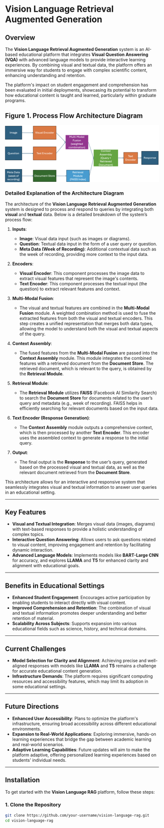 # Vision Language Retrieval Augmented Generation


## Overview
The **Vision Language Retrieval Augmented Generation** system is an AI-based educational platform that integrates **Visual Question Answering (VQA)** with advanced language models to provide interactive learning experiences. By combining visual and textual data, the platform offers an immersive way for students to engage with complex scientific content, enhancing understanding and retention.

The platform's impact on student engagement and comprehension has been evaluated in initial deployments, showcasing its potential to transform how educational content is taught and learned, particularly within graduate programs.

## Figure 1. Process Flow Architecture Diagram
![Process Flow](./assets/MULTI-RAG-DIAGRAM.png) <!-- Replace with actual diagram image -->

### Detailed Explanation of the Architecture Diagram

The architecture of the **Vision Language Retrieval Augmented Generation** system is designed to process and respond to queries by integrating both **visual** and **textual** data. Below is a detailed breakdown of the system’s process flow:

1. **Inputs**:
    - **Image**: Visual data input (such as images or diagrams).
    - **Question**: Textual data input in the form of a user query or question.
    - **Meta Data (Week of Recording)**: Additional contextual data such as the week of recording, providing more context to the input data.

2. **Encoders**:
    - **Visual Encoder**: This component processes the image data to extract visual features that represent the image's contents.
    - **Text Encoder**: This component processes the textual input (the question) to extract relevant features and context.

3. **Multi-Modal Fusion**:
    - The visual and textual features are combined in the **Multi-Modal Fusion** module. A weighted combination method is used to fuse the extracted features from both the visual and textual encoders. This step creates a unified representation that merges both data types, allowing the model to understand both the visual and textual aspects of the query.

4. **Context Assembly**:
    - The fused features from the **Multi-Modal Fusion** are passed into the **Context Assembly** module. This module integrates the combined features with a retrieved document from the **Document Store**. The retrieved document, which is relevant to the query, is obtained by the **Retrieval Module**.

5. **Retrieval Module**:
    - The **Retrieval Module** utilizes **FAISS** (Facebook AI Similarity Search) to search the **Document Store** for documents related to the user’s query and metadata (e.g., week of recording). FAISS helps in efficiently searching for relevant documents based on the input data.

6. **Text Encoder (Response Generation)**:
    - The **Context Assembly** module outputs a comprehensive context, which is then processed by another **Text Encoder**. This encoder uses the assembled context to generate a response to the initial query.

7. **Output**:
    - The final output is the **Response** to the user’s query, generated based on the processed visual and textual data, as well as the relevant document retrieved from the **Document Store**.

This architecture allows for an interactive and responsive system that seamlessly integrates visual and textual information to answer user queries in an educational setting.

---

## Key Features

- **Visual and Textual Integration**: Merges visual data (images, diagrams) with text-based responses to provide a holistic understanding of complex topics.
- **Interactive Question Answering**: Allows users to ask questions related to visual content, improving engagement and retention by facilitating dynamic interaction.
- **Advanced Language Models**: Implements models like **BART-Large CNN** for accuracy, and explores **LLAMA** and **T5** for enhanced clarity and alignment with educational goals.

---

## Benefits in Educational Settings

- **Enhanced Student Engagement**: Encourages active participation by enabling students to interact directly with visual content.
- **Improved Comprehension and Retention**: The combination of visual and textual information promotes deeper understanding and better retention of material.
- **Scalability Across Subjects**: Supports expansion into various educational fields such as science, history, and technical domains.

---

## Current Challenges

- **Model Selection for Clarity and Alignment**: Achieving precise and well-aligned responses with models like **LLAMA** and **T5** remains a challenge for accurate educational content generation.
- **Infrastructure Demands**: The platform requires significant computing resources and accessibility features, which may limit its adoption in some educational settings.

---

## Future Directions

- **Enhanced User Accessibility**: Plans to optimize the platform's infrastructure, ensuring broad accessibility across different educational environments.
- **Expansion to Real-World Applications**: Exploring immersive, hands-on learning experiences that bridge the gap between academic learning and real-world scenarios.
- **Adaptive Learning Capabilities**: Future updates will aim to make the platform adaptive, offering personalized learning experiences based on students' individual needs.

---

## Installation

To get started with the **Vision Language RAG** platform, follow these steps:

### 1. Clone the Repository

```bash
git clone https://github.com/your-username/vision-language-rag.git
cd vision-language-rag
